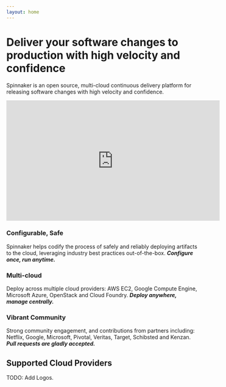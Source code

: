 ```yaml
---
layout: home
---
```


# Deliver your software changes to production with high velocity and confidence

Spinnaker is an open source, multi-cloud continuous delivery platform for releasing software changes with high velocity and confidence.

<iframe width="560" height="315" src="https://www.youtube.com/embed/dwdVwE52KkU" frameborder="0" allowfullscreen></iframe>


### Configurable, Safe

Spinnaker helps codify the process of safely and reliably deploying artifacts to the cloud, leveraging industry best practices out-of-the-box.
_**Configure once, run anytime.**_

### Multi-cloud
Deploy across multiple cloud providers: AWS EC2, Google Compute Engine, Microsoft Azure, OpenStack and Cloud Foundry.
_**Deploy anywhere, manage centrally.**_

### Vibrant Community
Strong community engagement, and contributions from partners including: Netflix, Google, Microsoft, Pivotal, Veritas, Target, Schibsted and Kenzan.
_**Pull requests are gladly accepted.**_

## Supported Cloud Providers

TODO: Add Logos.

